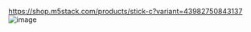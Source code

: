 
https://shop.m5stack.com/products/stick-c?variant=43982750843137 ![image](https://shop.m5stack.com/cdn/shop/products/01_1200x1200.jpg?v=1587104211)
